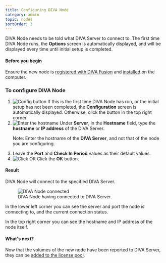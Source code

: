 ```yaml
---
title: Configuring DIVA Node
category: admin
topic: nodes
sortOrder: 3
---
```


DIVA Node needs to be told what DIVA Server to connect to.
The first time DIVA Node runs, the **Options** screen is automatically displayed, and will be displayed every time until initial setup is completed.

<div class="note note--collapse">
	<h4 class="note__title"><i class="fa fa-hand-stop-o"></i> Before you begin</h4>
	<div class="note__body">
		Ensure the new node is <a href="/v2/articles/adding-a-new-node-to-the-system.html">registered with DIVA Fusion</a> and <a href="/v2/articles/installing-diva-node.html">installed</a> on the computer.
	</div>
</div>

### To configure DIVA Node

1. ![Config button](/images/v2/fusion/nodes-config-button.png)
	If this is the first time DIVA Node has run, or the initial setup has not been completed, the **Configuration** screen is automatically displayed.
	Otherwise, click the <i class="fa fa-cog"></i> button in the top right corner.
2. ![Enter the hostname](/images/v2/fusion/nodes-config-hostname.png)
	Under **Server**, in the **Hostname** field, type the **hostname** or **IP address** of the DIVA Server.
	<p class="text-muted">Note: Enter the hostname of the <strong>DIVA Server</strong>, and not that of the node you are configuring.</p>
3. Leave the **Port** and **Check In Period** values as their default values.
4. ![Click OK](/images/v2/fusion/nodes-config-ok.png)
	Click the **OK** button.

<div class="note note--success">
	<h4 class="note__title"><i class="fa fa-check-circle"></i> Result</h4>
	<p>DIVA Node will connect to the specified DIVA Server.</p>
	<figure>
		<img src="/images/v2/fusion/nodes-connected.png" alt="DIVA Node connected"/>
		<figcaption>DIVA Node having connected to DIVA Server.</figcaption>
	</figure>
	<p>In the lower left corner you can see the server and port the node is connecting to, and the current connection status.</p>
	<p>In the top right corner you can see the hostname and IP address of the node itself.</p>
</div>

<div class="note note--info">
	<h4 class="note__title"><i class="fa fa-question-circle"></i> What's next?</h4>
	<p>Now that the volumes of the new node have been reported to DIVA Server, they can be <a href="/v2/articles/adding-a-node-volume-to-the-license-pool.html">added to the license pool</a>.</p>
</div>
